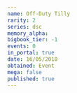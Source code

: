 ```yaml
---
name: Off-Duty Tilly
rarity: 2
series: dsc
memory_alpha:
bigbook_tier: -1
events: 0
in_portal: true
date: 16/05/2018
obtained: Event
mega: false
published: true
---
```



